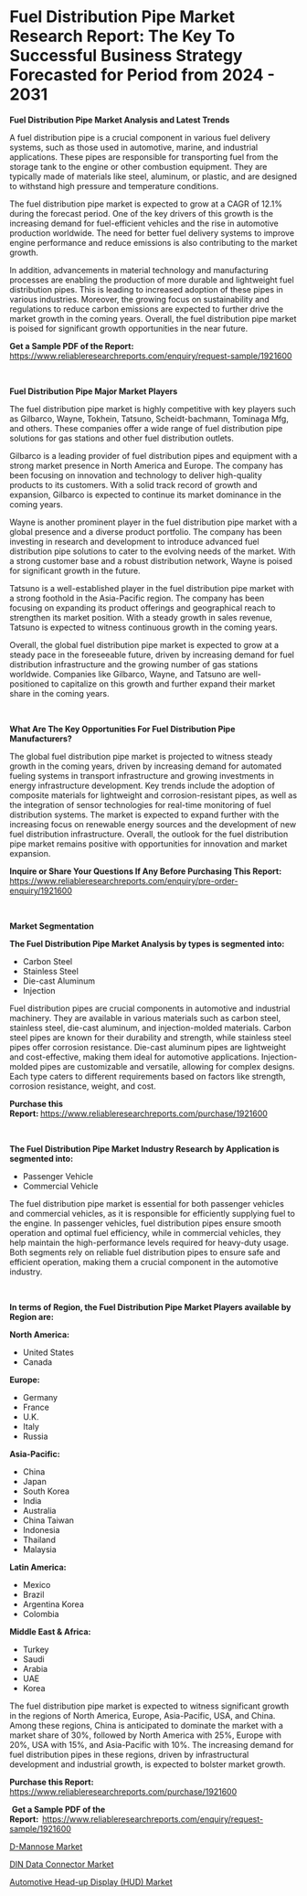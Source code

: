 <p><h1>Fuel Distribution Pipe Market Research Report: The Key To Successful Business Strategy Forecasted for Period from 2024 - 2031</h1></p><p><strong>Fuel Distribution Pipe Market Analysis and Latest Trends</strong></p>
<p><p>A fuel distribution pipe is a crucial component in various fuel delivery systems, such as those used in automotive, marine, and industrial applications. These pipes are responsible for transporting fuel from the storage tank to the engine or other combustion equipment. They are typically made of materials like steel, aluminum, or plastic, and are designed to withstand high pressure and temperature conditions.</p><p>The fuel distribution pipe market is expected to grow at a CAGR of 12.1% during the forecast period. One of the key drivers of this growth is the increasing demand for fuel-efficient vehicles and the rise in automotive production worldwide. The need for better fuel delivery systems to improve engine performance and reduce emissions is also contributing to the market growth.</p><p>In addition, advancements in material technology and manufacturing processes are enabling the production of more durable and lightweight fuel distribution pipes. This is leading to increased adoption of these pipes in various industries. Moreover, the growing focus on sustainability and regulations to reduce carbon emissions are expected to further drive the market growth in the coming years. Overall, the fuel distribution pipe market is poised for significant growth opportunities in the near future.</p></p>
<p><strong>Get a Sample PDF of the Report:&nbsp;</strong> <a href="https://www.reliableresearchreports.com/enquiry/request-sample/1921600">https://www.reliableresearchreports.com/enquiry/request-sample/1921600</a></p>
<p>&nbsp;</p>
<p><strong>Fuel Distribution Pipe Major Market Players</strong></p>
<p><p>The fuel distribution pipe market is highly competitive with key players such as Gilbarco, Wayne, Tokhein, Tatsuno, Scheidt-bachmann, Tominaga Mfg, and others. These companies offer a wide range of fuel distribution pipe solutions for gas stations and other fuel distribution outlets.</p><p>Gilbarco is a leading provider of fuel distribution pipes and equipment with a strong market presence in North America and Europe. The company has been focusing on innovation and technology to deliver high-quality products to its customers. With a solid track record of growth and expansion, Gilbarco is expected to continue its market dominance in the coming years.</p><p>Wayne is another prominent player in the fuel distribution pipe market with a global presence and a diverse product portfolio. The company has been investing in research and development to introduce advanced fuel distribution pipe solutions to cater to the evolving needs of the market. With a strong customer base and a robust distribution network, Wayne is poised for significant growth in the future.</p><p>Tatsuno is a well-established player in the fuel distribution pipe market with a strong foothold in the Asia-Pacific region. The company has been focusing on expanding its product offerings and geographical reach to strengthen its market position. With a steady growth in sales revenue, Tatsuno is expected to witness continuous growth in the coming years.</p><p>Overall, the global fuel distribution pipe market is expected to grow at a steady pace in the foreseeable future, driven by increasing demand for fuel distribution infrastructure and the growing number of gas stations worldwide. Companies like Gilbarco, Wayne, and Tatsuno are well-positioned to capitalize on this growth and further expand their market share in the coming years.</p></p>
<p>&nbsp;</p>
<p><strong>What Are The Key Opportunities For Fuel Distribution Pipe Manufacturers?</strong></p>
<p><p>The global fuel distribution pipe market is projected to witness steady growth in the coming years, driven by increasing demand for automated fueling systems in transport infrastructure and growing investments in energy infrastructure development. Key trends include the adoption of composite materials for lightweight and corrosion-resistant pipes, as well as the integration of sensor technologies for real-time monitoring of fuel distribution systems. The market is expected to expand further with the increasing focus on renewable energy sources and the development of new fuel distribution infrastructure. Overall, the outlook for the fuel distribution pipe market remains positive with opportunities for innovation and market expansion.</p></p>
<p><strong>Inquire or Share Your Questions If Any Before Purchasing This Report:</strong> <a href="https://www.reliableresearchreports.com/enquiry/pre-order-enquiry/1921600">https://www.reliableresearchreports.com/enquiry/pre-order-enquiry/1921600</a></p>
<p>&nbsp;</p>
<p><strong>Market Segmentation</strong></p>
<p><strong>The Fuel Distribution Pipe Market Analysis by types is segmented into:</strong></p>
<p><ul><li>Carbon Steel</li><li>Stainless Steel</li><li>Die-cast Aluminum</li><li>Injection</li></ul></p>
<p><p>Fuel distribution pipes are crucial components in automotive and industrial machinery. They are available in various materials such as carbon steel, stainless steel, die-cast aluminum, and injection-molded materials. Carbon steel pipes are known for their durability and strength, while stainless steel pipes offer corrosion resistance. Die-cast aluminum pipes are lightweight and cost-effective, making them ideal for automotive applications. Injection-molded pipes are customizable and versatile, allowing for complex designs. Each type caters to different requirements based on factors like strength, corrosion resistance, weight, and cost.</p></p>
<p><strong>Purchase this Report:&nbsp;</strong><a href="https://www.reliableresearchreports.com/purchase/1921600">https://www.reliableresearchreports.com/purchase/1921600</a></p>
<p>&nbsp;</p>
<p><strong>The Fuel Distribution Pipe Market Industry Research by Application is segmented into:</strong></p>
<p><ul><li>Passenger Vehicle</li><li>Commercial Vehicle</li></ul></p>
<p><p>The fuel distribution pipe market is essential for both passenger vehicles and commercial vehicles, as it is responsible for efficiently supplying fuel to the engine. In passenger vehicles, fuel distribution pipes ensure smooth operation and optimal fuel efficiency, while in commercial vehicles, they help maintain the high-performance levels required for heavy-duty usage. Both segments rely on reliable fuel distribution pipes to ensure safe and efficient operation, making them a crucial component in the automotive industry.</p></p>
<p>&nbsp;</p>
<p><strong>In terms of Region, the Fuel Distribution Pipe Market Players available by Region are:</strong></p>
<p>
    <p> <strong> North America: </strong>
        <ul>
            <li>United States</li>
            <li>Canada</li>
        </ul>
        </p> 
    <p> <strong> Europe: </strong>
        <ul>
            <li>Germany</li>
            <li>France</li>
            <li>U.K.</li>
            <li>Italy</li>
            <li>Russia</li>
        </ul>
        </p> 
    <p> <strong> Asia-Pacific: </strong>
        <ul>
            <li>China</li>
            <li>Japan</li>
            <li>South Korea</li>
            <li>India</li>
            <li>Australia</li>
            <li>China Taiwan</li>
            <li>Indonesia</li>
            <li>Thailand</li>
            <li>Malaysia</li>
        </ul>
        </p> 
    <p> <strong> Latin America: </strong>
        <ul>
            <li>Mexico</li>
            <li>Brazil</li>
            <li>Argentina Korea</li>
            <li>Colombia</li>
        </ul>
        </p> 
    <p> <strong> Middle East & Africa: </strong>
        <ul>
            <li>Turkey</li>
            <li>Saudi</li>
            <li>Arabia</li>
            <li>UAE</li>
            <li>Korea</li>
        </ul>
    </p>
    </p>
<p><p>The fuel distribution pipe market is expected to witness significant growth in the regions of North America, Europe, Asia-Pacific, USA, and China. Among these regions, China is anticipated to dominate the market with a market share of 30%, followed by North America with 25%, Europe with 20%, USA with 15%, and Asia-Pacific with 10%. The increasing demand for fuel distribution pipes in these regions, driven by infrastructural development and industrial growth, is expected to bolster market growth.</p></p>
<p><strong>Purchase this Report: </strong><a href="https://www.reliableresearchreports.com/purchase/1921600">https://www.reliableresearchreports.com/purchase/1921600</a></p>
<p>&nbsp;<strong>Get a Sample PDF of the Report:&nbsp;&nbsp;</strong><a href="https://www.reliableresearchreports.com/enquiry/request-sample/1921600">https://www.reliableresearchreports.com/enquiry/request-sample/1921600</a></p>
<p><strong></strong></p>
<p><p><a href="https://view.publitas.com/reportprime-1/d-mannose-market-share-market-new-trends-analysis-report-by-type-by-application-by-end-use-by-region-and-segment-forecasts-2023-2030/">D-Mannose Market</a></p><p><a href="https://view.publitas.com/reportprime-1/din-data-connector-market-size-and-examines-its-market-scope-with-a-primary-focus-on-growth-opportunities-and-forecasted-trends-spanning-from-2024-to-2031/">DIN Data Connector Market</a></p><p><a href="https://view.publitas.com/reportprime-1/automotive-head-up-display-hud-market-growth-market-trends-covid-19-impact-and-forecasts-for-period-from-2023-2030/">Automotive Head-up Display (HUD) Market</a></p></p>